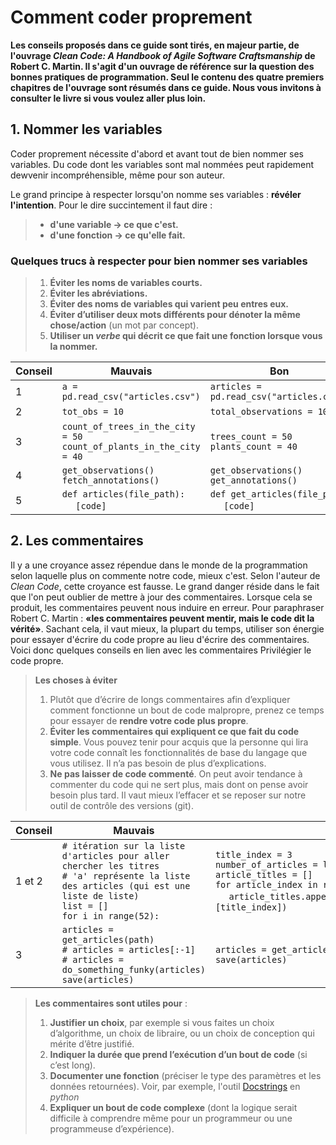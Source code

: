 # Comment coder proprement
**Les conseils proposés dans ce guide sont tirés, en majeur partie, de l'ouvrage _Clean Code: A Handbook of Agile Software
Craftsmanship_ de Robert C. Martin. Il s'agit d'un ouvrage de référence sur la question
des bonnes pratiques de programmation. Seul le contenu des quatre premiers chapitres de l'ouvrage sont résumés dans ce guide. 
Nous vous invitons à consulter le livre si vous voulez aller plus loin.**

## 1. Nommer les variables

Coder proprement nécessite d'abord et avant tout de bien nommer ses variables. Du code
dont les variables sont mal nommées peut rapidement dewvenir incompréhensible, même pour
son auteur.

Le grand principe à respecter lorsqu'on nomme ses variables : **révéler l'intention**.
Pour le dire succintement il faut dire :
>* **d'une variable -> ce que c'est.**
>* **d'une fonction -> ce qu'elle fait.**

### Quelques trucs à respecter pour bien nommer ses variables
>1. **Éviter les noms de variables courts.**
>2. **Éviter les abréviations.**
>3. **Éviter des noms de variables qui varient peu entres eux.**
>4. **Éviter d’utiliser deux mots différents pour dénoter la même chose/action** (un mot par concept).
>5. **Utiliser un _verbe_ qui décrit ce que fait une fonction lorsque vous la nommer.**

| Conseil | Mauvais                                                                        | Bon |
|---------|--------------------------------------------------------------------------------|-----|
| 1       | `a = pd.read_csv("articles.csv")`                                              |`articles = pd.read_csv("articles.csv")`|
| 2       | `tot_obs = 10`                                                                 |`total_observations = 10`|
| 3       | `count_of_trees_in_the_city = 50` <br> `count_of_plants_in_the_city = 40 `<br> | `trees_count = 50` <br>`plants_count = 40 ` |
| 4       | `get_observations()` <br>`fetch_annotations()`<br> | `get_observations()` <br>`get_annotations()`  |
| 5       | `def articles(file_path):`<br>&nbsp;&nbsp;&nbsp;&nbsp;&nbsp;`[code]`<br>| `def get_articles(file_path)`<br>&nbsp;&nbsp;&nbsp;&nbsp;&nbsp;`[code]`<br> |



## 2. Les commentaires

Il y a une croyance assez répendue dans le monde de la programmation selon laquelle plus
on commente notre code, mieux c'est. Selon l'auteur de _Clean Code_, cette croyance est fausse. Le grand
danger réside dans le fait que l'on peut oublier de mettre à jour des commentaires. Lorsque
cela se produit, les commentaires peuvent nous induire en erreur. Pour paraphraser Robert C. Martin :
**«les commentaires peuvent mentir, mais le code dit la vérité»**. Sachant cela, il vaut mieux,
la plupart du temps, utiliser son énergie pour essayer d'écrire du code propre au lieu d'écrire
des commentaires. Voici donc quelques conseils en lien avec les commentaires
Privilégier le code propre. 
>**Les choses à éviter**
>1. Plutôt que d’écrire de longs commentaires afin d’expliquer comment fonctionne un bout de code malpropre, prenez ce temps pour essayer de **rendre votre code plus propre**. 
>2. **Éviter les commentaires qui expliquent ce que fait du code simple**. Vous pouvez tenir pour acquis que la personne qui lira votre code connaît les fonctionnalités de base du langage que vous utilisez. Il n’a pas besoin de plus d’explications. 
>3. **Ne pas laisser de code commenté**. On peut avoir tendance à commenter du code qui ne sert plus, mais dont on pense avoir besoin plus tard. Il vaut mieux l’effacer et se reposer sur notre outil de contrôle des versions (git). 

| Conseil | Mauvais                                                                       | Bon |
|---------|-------------------------------------------------------------------------------|-----|
| 1 et 2  | `# itération sur la liste d'articles pour aller chercher les titres`<br>`# 'a' représente la liste des articles (qui est une liste de liste)` <br>`list = []`<br>`for i in range(52):`<br>|`title_index = 3`<br>`number_of_articles = len(articles)`<br>`article_titles = []`<br>`for article_index in range(number_of_articles):`<br>&nbsp;&nbsp;&nbsp;&nbsp;&nbsp;`article_titles.append(articles[article_index][title_index])`<br>|
| 3       | `articles = get_articles(path)`<br>`# articles = articles[:-1]`<br>`# articles = do_something_funky(articles)`<br>`save(articles)`<br> |`articles = get_articles(path)`<br>`save(articles)`<br>|



>**Les commentaires sont **utiles** pour** : <br>
>1. **Justifier un choix**, par exemple si vous faites un choix d’algorithme, un choix de libraire, ou un choix de conception qui mérite d’être justifié. <br>
>2. **Indiquer la durée que prend l’exécution d’un bout de code** (si c’est long). <br>
>3. **Documenter une fonction** (préciser le type des paramètres et les données retournées). Voir, par exemple, l'outil [Docstrings](https://realpython.com/documenting-python-code/#documenting-your-python-code-base-using-docstrings) en _python_
>4. **Expliquer un bout de code complexe** (dont la logique serait difficile à comprendre même pour un programmeur ou une programmeuse d’expérience). 



